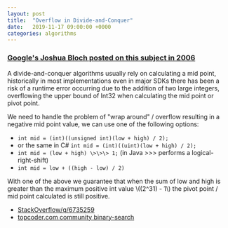 ```yaml
---
layout: post
title:  "Overflow in Divide-and-Conquer"
date:   2019-11-17 09:00:00 +0000
categories: algorithms
---
```


### [Google's Joshua Bloch posted on this subject in 2006](https://ai.googleblog.com/2006/06/extra-extra-read-all-about-it-nearly.html)
A divide-and-conquer algorithms usually rely on calculating a mid point, historically in most implementations even in major SDKs there has been a risk of a runtime error occurring due to the addition of two large integers, overflowing the upper bound of Int32 when calculating the mid point or pivot point.

We need to handle the problem of "wrap around" / overflow resulting in a negative mid point value, we can use one of the following options:
 * `int mid = (int)((unsigned int)(low + high) / 2);`
 * or the same in C# `int mid = (int)((uint)(low + high) / 2);`
 * `int mid = (low + high) \>\>\> 1;` (in Java \>\>\> performs a logical-right-shift)
 * `int mid = low + ((high - low) / 2)`

With one of the above we guarantee that when the sum of low and high is greater than the maximum positive int value \\((2^31\) - 1\\) the pivot point / mid point calculated is still positive.

* [StackOverflow/q/6735259](https://stackoverflow.com/questions/6735259)
* [topcoder.com community binary-search](https://www.topcoder.com/community/competitive-programming/tutorials/binary-search)
